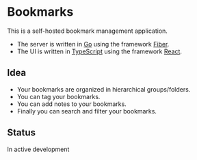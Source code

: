 # Bookmarks

This is a self-hosted bookmark management application.

- The server is written in [Go](https://golang.org) using the framework [Fiber](https://gofiber.io/).
- The UI is written in [TypeScript](https://typescriptlang.org) using the framework [React](https://reactjs.org).

## Idea

- Your bookmarks are organized in hierarchical groups/folders.
- You can tag your bookmarks.
- You can add notes to your bookmarks.
- Finally you can search and filter your bookmarks.

## Status

In active development
